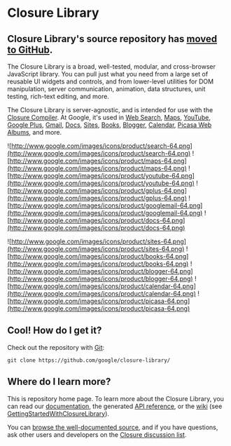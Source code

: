 # Closure Library #

## Closure Library's source repository has [moved to GitHub](https://github.com/google/closure-library). ##

The Closure Library is a broad, well-tested, modular, and cross-browser JavaScript library. You can pull just what you need from a large set of reusable UI widgets and controls, and from lower-level utilities for DOM manipulation, server communication, animation, data structures, unit testing, rich-text editing, and more.


The Closure Library is server-agnostic, and is intended for use with the [Closure Compiler](http://developers.google.com/closure/compiler).  At Google, it's used in
[Web Search](http://google.com),
[Maps](http://maps.google.com),
[YouTube](http://youtube.com),
[Google Plus](http://plus.google.com),
[Gmail](http://mail.google.com),
[Docs](http://docs.google.com),
[Sites](http://sites.google.com),
[Books](http://books.google.com),
[Blogger](http://www.blogger.com),
[Calendar](http://www.google.com/calendar/),
[Picasa Web Albums](http://picasaweb.google.com), and more.

<a href='Hidden comment: 
Product logos. Keep nicely grouped. Currently 6x2.
'></a>

![http://www.google.com/images/icons/product/search-64.png](http://www.google.com/images/icons/product/search-64.png)
![http://www.google.com/images/icons/product/maps-64.png](http://www.google.com/images/icons/product/maps-64.png)
![http://www.google.com/images/icons/product/youtube-64.png](http://www.google.com/images/icons/product/youtube-64.png)
![http://www.google.com/images/icons/product/gplus-64.png](http://www.google.com/images/icons/product/gplus-64.png)
![http://www.google.com/images/icons/product/googlemail-64.png](http://www.google.com/images/icons/product/googlemail-64.png)
![http://www.google.com/images/icons/product/docs-64.png](http://www.google.com/images/icons/product/docs-64.png)

![http://www.google.com/images/icons/product/sites-64.png](http://www.google.com/images/icons/product/sites-64.png)
![http://www.google.com/images/icons/product/books-64.png](http://www.google.com/images/icons/product/books-64.png)
![http://www.google.com/images/icons/product/blogger-64.png](http://www.google.com/images/icons/product/blogger-64.png)
![http://www.google.com/images/icons/product/calendar-64.png](http://www.google.com/images/icons/product/calendar-64.png)
![http://www.google.com/images/icons/product/picasa-64.png](http://www.google.com/images/icons/product/picasa-64.png)


## Cool! How do I get it? ##

Check out the repository with [Git](http://git-scm.com/):

`git clone https://github.com/google/closure-library/`

## Where do I learn more? ##

This is repository home page.  To learn more about the Closure Library, you can read our [documentation](http://developers.google.com/closure/library), the generated [API reference](http://google.github.io/closure-library/api/), or the [wiki](http://code.google.com/p/closure-library/w/list) (see [GettingStartedWithClosureLibrary](http://code.google.com/p/closure-library/wiki/GettingStartedWithClosureLibrary)).

You can [browse the well-documented source](http://code.google.com/p/closure-library/source/browse), and if you have questions, ask other users and developers on the [Closure discussion list](http://groups.google.com/group/closure-library-discuss).